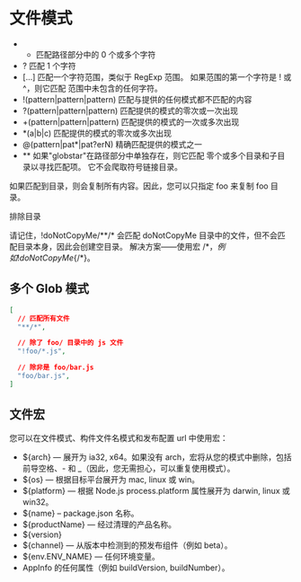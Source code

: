 # 文件模式

- * 匹配路径部分中的 0 个或多个字符
- ? 匹配 1 个字符
- [...] 匹配一个字符范围，类似于 RegExp 范围。
  如果范围的第一个字符是 ! 或 ^，则它匹配
  范围中未包含的任何字符。
- !(pattern|pattern|pattern) 匹配与提供的任何模式都不匹配的内容
- ?(pattern|pattern|pattern) 匹配提供的模式的零次或一次出现
- +(pattern|pattern|pattern) 匹配提供的模式的一次或多次出现
- *(a|b|c) 匹配提供的模式的零次或多次出现
- @(pattern|pat*|pat?erN) 精确匹配提供的模式之一
- ** 如果"globstar"在路径部分中单独存在，则它匹配
  零个或多个目录和子目录以寻找匹配项。
  它不会爬取符号链接目录。

如果匹配到目录，则会复制所有内容。因此，您可以只指定 foo 来复制 foo 目录。

排除目录

请记住，!doNotCopyMe/**/* 会匹配 doNotCopyMe 目录中的文件，但不会匹配目录本身，因此会创建空目录。
解决方案——使用宏 ${/*}，例如 !doNotCopyMe${/*}。

## 多个 Glob 模式

```json
[
  // 匹配所有文件
  "**/*",

  // 除了 foo/ 目录中的 js 文件
  "!foo/*.js",

  // 除非是 foo/bar.js
  "foo/bar.js",
]
```

## 文件宏

您可以在文件模式、构件文件名模式和发布配置 url 中使用宏：

- ${arch} — 展开为 ia32, x64。如果没有 arch，宏将从您的模式中删除，包括前导空格、- 和 _（因此，您无需担心，可以重复使用模式）。
- ${os} — 根据目标平台展开为 mac, linux 或 win。
- ${platform} — 根据 Node.js process.platform 属性展开为 darwin, linux 或 win32。
- ${name} – package.json 名称。
- ${productName} — 经过清理的产品名称。
- ${version}
- ${channel} — 从版本中检测到的预发布组件（例如 beta）。
- ${env.ENV_NAME} — 任何环境变量。
- AppInfo 的任何属性（例如 buildVersion, buildNumber）。